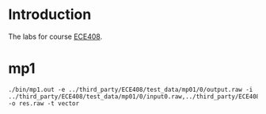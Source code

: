 # Introduction

The labs for course [ECE408](https://wiki.illinois.edu/wiki/display/ECE408/ECE408+Home).

# mp1

```
./bin/mp1.out -e ../third_party/ECE408/test_data/mp01/0/output.raw -i ../third_party/ECE408/test_data/mp01/0/input0.raw,../third_party/ECE408/test_data/mp01/0/input1.raw -o res.raw -t vector
```